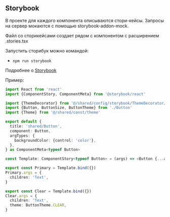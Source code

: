 ## Storybook

В проекте для каждого компонента описываются стори-кейсы.
Запросы на сервер мокаются с помощью storybook-addon-mock.

Файл со сторикейсами создает рядом с компонентом с расширением .stories.tsx

Запустить сторибук можно командой:

- `npm run storybook`

Подробнее о [Storybook](/docs/storybook.md)

Пример:

```typescript jsx
import React from 'react'
import {ComponentStory, ComponentMeta} from '@storybook/react'

import {ThemeDecorator} from '@/shared/config/storybook/ThemeDecorator/ThemeDecorator'
import {Button, ButtonSize, ButtonTheme} from './Button'
import {Theme} from '@/shared/const/theme'

export default {
  title: 'shared/Button',
  component: Button,
  argTypes: {
    backgroundColor: {control: 'color'},
  },
} as ComponentMeta<typeof Button>

const Template: ComponentStory<typeof Button> = (args) => <Button {...args} />

export const Primary = Template.bind({})
Primary.args = {
  children: 'Text',
}

export const Clear = Template.bind({})
Clear.args = {
  children: 'Text',
  theme: ButtonTheme.CLEAR,
}
```
